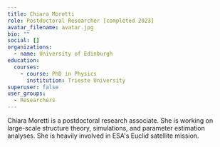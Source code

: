 ```yaml
---
title: Chiara Moretti
role: Postdoctoral Researcher [completed 2023]
avatar_filename: avatar.jpg
bio: ""
social: []
organizations:
  - name: University of Edinburgh
education:
  courses:
    - course: PhD in Physics
      institution: Trieste University
superuser: false
user_groups:
  - Researchers
---
```

Chiara Moretti is a postdoctoral research associate. She is working on large-scale structure theory, simulations, and parameter estimation analyses. She is heavily involved in ESA's Euclid satellite mission.